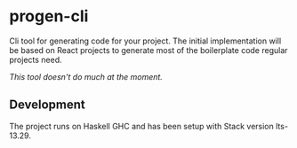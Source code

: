 # progen-cli
Cli tool for generating code for your project. The initial implementation will be based on React projects to generate most of the boilerplate code regular projects need.

*This tool doesn't do much at the moment.*

## Development
The project runs on Haskell GHC and has been setup with Stack version lts-13.29.


